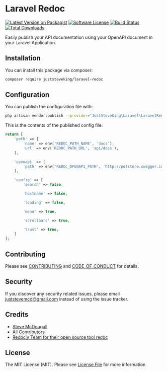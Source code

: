 # Laravel Redoc

[![Latest Version on Packagist][ico-version]][link-packagist]
[![Software License][ico-license]](LICENSE.md)
[![Build Status][ico-github-action]][link-github-action]
[![Total Downloads][ico-downloads]][link-downloads]

Easily publish your API documentation using your OpenAPI document in your Laravel Application.

## Installation

You can install this package via composer:

```bash
composer require juststeveking/laravel-redoc
```


## Configuration

You can publish the configuration file with:

```bash
php artisan vendor:publish --provider="JustSteveKing\Laravel\LaravelRedoc\RedocServiceProvider" --tag="config"
```

This is the contents of the published config file:

```php
return [
    'path' => [
        'name' => env('REDOC_PATH_NAME', 'docs'),
        'url' => env('REDOC_PATH_URL', 'api/docs'),
    ],

    'openapi' => [
        'path' => env('REDOC_OPENAPI_PATH', 'http://petstore.swagger.io/v2/swagger.json')
    ],

    'config' => [
        'search' => false,

        'hostname' => false,

        'loading' => false,

        'menu' => true,

        'scrollbars' => true,

        'trust' => true,
    ]
];
```


## Contributing

Please see [CONTRIBUTING](CONTRIBUTING.md) and [CODE_OF_CONDUCT](CODE_OF_CONDUCT.md) for details.


## Security

If you discover any security related issues, please email juststevemcd@gmail.com instead of using the issue tracker.


## Credits

- [Steve McDougall][link-author]
- [All Contributors][link-contributors]
- [Redocly Team for their open source tool redoc](https://github.com/Redocly/redoc)


## License

The MIT License (MIT). Please see [License File](LICENSE.md) for more information.

[ico-version]: https://img.shields.io/packagist/v/juststeveking/laravel-redoc.svg?style=flat-square
[ico-license]: https://img.shields.io/badge/license-MIT-brightgreen.svg?style=flat-square
[ico-github-action]: https://github.com/JustSteveKing/laravel-redoc/workflows/run-tests/badge.svg?branch=main
[ico-downloads]: https://img.shields.io/packagist/dt/juststeveking/laravel-redoc.svg?style=flat-square

[link-packagist]: https://packagist.org/packages/juststeveking/laravel-redoc
[link-github-action]: https://github.com/JustSteveKing/laravel-redoc/actions
[link-downloads]: https://packagist.org/packages/juststeveking/laravel-redoc
[link-author]: https://github.com/JustSteveKing
[link-contributors]: ../../contributors